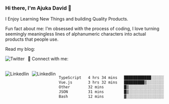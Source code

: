 ### Hi there, I'm Ajuka David 🥷

I Enjoy Learning New Things and building Quality Products.

Fun fact about me: I'm obsessed with the process of coding, I love turning seemingly meaningless lines of alphanumeric characters into actual products that people use.

Read my blog:

<a href="https://tobit.hashnode.dev/"> <img src="https://img.shields.io/badge/Hashnode-2962FF?style=for-the-badge&logo=hashnode&logoColor=white"
     alt="Twitter"
     style="float: left; margin-right: 10px;" /> </a>


📱 Connect with me: 

<br />
<a href="https://www.linkedin.com/in/david-ajuka-630660144/"> <img src="https://img.shields.io/badge/LinkedIn-0077B5?style=for-the-badge&logo=linkedin&logoColor=white"
     alt="LinkedIin"
     style="float: left; margin-right: 10px;" /> </a> <a href="mailto:ajuka.zephiniah@gmail.com"> <img src="https://img.shields.io/badge/Gmail-D14836?style=for-the-badge&logo=gmail&logoColor=white"
     alt="LinkedIin"
     style="float: left; margin-right: 10px;" /> </a>
     

<!--START_SECTION:waka-->

```txt
TypeScript   4 hrs 34 mins   ████████████░░░░░░░░░░░░░   48.40 %
Vue.js       3 hrs 32 mins   █████████▒░░░░░░░░░░░░░░░   37.47 %
Other        32 mins         █▒░░░░░░░░░░░░░░░░░░░░░░░   05.73 %
JSON         31 mins         █▒░░░░░░░░░░░░░░░░░░░░░░░   05.54 %
Bash         12 mins         ▓░░░░░░░░░░░░░░░░░░░░░░░░   02.21 %
```

<!--END_SECTION:waka-->
